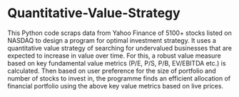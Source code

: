 # Quantitative-Value-Strategy

This Python code scraps data from Yahoo Finance of 5100+ stocks listed on NASDAQ to design a program for optimal investment strategy.
It uses a quantitative value strategy of searching for undervalued businesses that are expected to increase in value over time. For this, a robust value measure based on key fundamental value metrics (P/E, P/S, P/B, EV/EBITDA etc.) is calculated. Then based on user preference for the size of portfolio and number of stocks to invest in, the programme finds an efficient allocation of financial portfolio using the above key value metrics based on live prices. 
